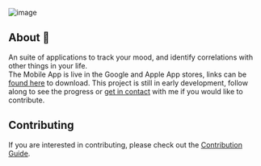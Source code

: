 ![image](https://user-images.githubusercontent.com/53957795/93549468-75e07180-f9bd-11ea-8740-d83a97e94864.png)

## About :memo:

An suite of applications to track your mood, and identify correlations with other things in your life.  
The Mobile App is live in the Google and Apple App stores, links can be [found here](https://haply.app/) to download.
This project is still in early development, follow along to see the progress or [get in contact](https://chasemanning.co.nz/) with me if you would like to contribute.

## Contributing

If you are interested in contributing, please check out the [Contribution Guide](https://github.com/chase-manning/Mood-Tracker/blob/master/.github/CONTRIBUTING.md).
